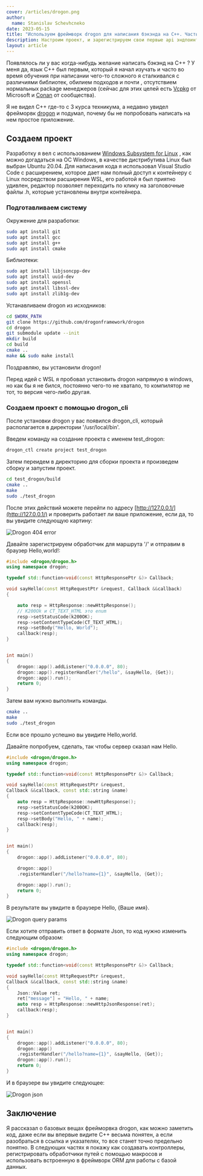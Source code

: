 ```yaml
---
cover: /articles/drogon.png
author:
  name: Stanislav Schevhcneko
date: 2023-05-15
title: "Используем фреймворк drogon для написания бэкэнда на C++. Часть 1."
description: Настроим проект, и зарегистрируем свои первые api эндпоинты.
layout: article
---
```


Появлялось ли у вас когда-нибудь желание написать бэкэнд на C++ ? У меня да, язык C++ был первым, который я начал изучать и часто во время обучения при написании чего-то сложного я сталкивался с различиями библиотек, обилием подходов и почти , отсутствием нормальных package менеджеров (сейчас для этих целей есть [Vcpkg](https://vcpkg.io/en/) от Microsoft и [Conan](https://conan.io/) от сообщества).

Я не видел C++ где-то с 3 курса техникума, а недавно увидел фрейморвк [drogon](https://github.com/drogonframework/drogon) и подумал, почему бы не попробовать написать на нем простое приложение.

## Создаем проект

Разработку я вел с использованием [Windows Subsystem for Linux](https://learn.microsoft.com/en-us/windows/wsl/install) , как можно догадаться на ОС Windows, в качестве дистрибутива Linux был выбран Ubuntu 20.04. Для написания кода я использовал Visual Studio Code с расширением, которое дает нам полный доступ к контейнеру с Linux посредством расширения WSL, его работой я был приятно удивлен, редактор позволяет переходить по клику на заголовочные файлы .h, которые установлены внутри контейнера.

### Подготавливаем систему

Окружение для разработки:

```bash
sudo apt install git
sudo apt install gcc
sudo apt install g++
sudo apt install cmake

```

Библиотеки:

```bash
sudo apt install libjsoncpp-dev
sudo apt install uuid-dev
sudo apt install openssl
sudo apt install libssl-dev
sudo apt install zlib1g-dev

```

Устанавливаем drogon из исходников:

```bash
cd $WORK_PATH
git clone https://github.com/drogonframework/drogon
cd drogon
git submodule update --init
mkdir build
cd build
cmake ..
make && sudo make install
```

Поздравляю, вы установили drogon!

Перед идей с WSL я пробовал установить drogon напрямую в windows, но как бы я не бился, постоянно чего-то не хватало, то компилятор не тот, то версия чего-либо другая.


### Создаем проект с помощью drogon_cli

После установки drogon у вас появился drogon_cli, который располагается в директории '/usr/local/bin'.

Введем команду на создание проекта с именем test_drogon:

```bash
drogon_ctl create project test_drogon
```

Затем переидем в директорию для сборки проекта и произведем сборку и запустим проект.

```bash
cd test_drogon/build
cmake ..
make
sudo ./test_drogon
```

После этих действий можете перейти по адресу [http://127.0.0.1/](http://127.0.0.1/) и проверить работает ли ваше приложение, если да, то вы увидите следующую картину:

![Drogon 404 error](/articles/drogon_404.png "Title")

Давайте зарегистрируем обработчик для маршрута '/' и отправим в браузер Hello,world!:

```cpp
#include <drogon/drogon.h>
using namespace drogon;

typedef std::function<void(const HttpResponsePtr &)> Callback;

void sayHello(const HttpRequestPtr &request, Callback &&callback)
{

    auto resp = HttpResponse::newHttpResponse();
    // K200Ok и CT_TEXT_HTML это enum
    resp->setStatusCode(k200OK);
    resp->setContentTypeCode(CT_TEXT_HTML);
    resp->setBody("Hello, World");
    callback(resp);
}


int main()
{
    drogon::app().addListener("0.0.0.0", 80);
    drogon::app().registerHandler("/hello", &sayHello, {Get});
    drogon::app().run();
    return 0;
}

```

Затем вам нужно выполнить команды.

```bash
cmake ..
make
sudo ./test_drogon
```

Если все прошло успешно вы увидите Hello,world.

Давайте попробуем, сделать, так чтобы сервер сказал нам Hello.

```cpp
#include <drogon/drogon.h>
using namespace drogon;

typedef std::function<void(const HttpResponsePtr &)> Callback;

void sayHello(const HttpRequestPtr &request, 
Callback &&callback, const std::string &name)
{
    auto resp = HttpResponse::newHttpResponse();
    resp->setStatusCode(k200OK);
    resp->setContentTypeCode(CT_TEXT_HTML);
    resp->setBody("Hello, " + name);
    callback(resp);
}


int main()
{
    drogon::app().addListener("0.0.0.0", 80);

    drogon::app()
    .registerHandler("/hello?name={1}", &sayHello, {Get});

    drogon::app().run();
    return 0;
}

```

В результате вы увидите в браузере Hello, {Ваше имя}.

![Drogon query params](/articles/drogon_query.png "Title")

Если хотите отправить ответ в формате Json, то код нужно изменить следующим образом:

```cpp
#include <drogon/drogon.h>
using namespace drogon;

typedef std::function<void(const HttpResponsePtr &)> Callback;

void sayHello(const HttpRequestPtr &request, 
Callback &&callback, const std::string &name)
{
    Json::Value ret;
    ret["message"] = "Hello, " + name;
    auto resp = HttpResponse::newHttpJsonResponse(ret);
    callback(resp);
}


int main()
{
    drogon::app().addListener("0.0.0.0", 80);
    drogon::app()
    .registerHandler("/hello?name={1}", &sayHello, {Get});
    drogon::app().run();
    return 0;
}

```

И в браузере вы увидите следующее:

![Drogon json](/articles/drogon_json.png "Title")

## Заключение

Я рассказал о базовых вещах фрейморвка drogon, как можно заметить код, даже если вы впервые видите C++ весьма понятен, а если разобраться в ссылка и указателях, то все станет точно предельно понятно. В следующих частях я покажу как создавать контроллеры, регистрировать обработчики путей с помощью макросов и использовать встроенную  в фреймворк ORM для работы с базой данных.
